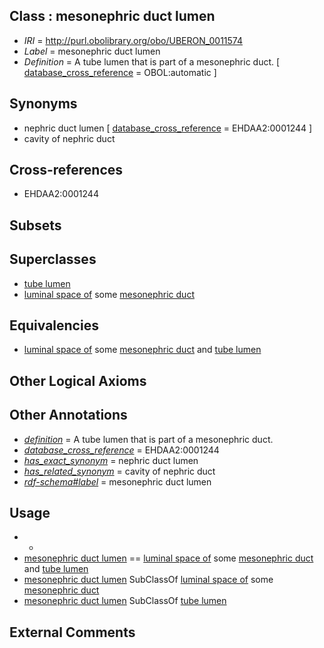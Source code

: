 
## Class : mesonephric duct lumen

 * *IRI* = http://purl.obolibrary.org/obo/UBERON_0011574
 * *Label* = mesonephric duct lumen
 * *Definition* = A tube lumen that is part of a mesonephric duct. [ [database_cross_reference](../../ef/oboInOwl#hasDbXref.md) = OBOL:automatic ]

## Synonyms

 * nephric duct lumen [ [database_cross_reference](../../ef/oboInOwl#hasDbXref.md) = EHDAA2:0001244 ]
 * cavity of nephric duct

## Cross-references

 * EHDAA2:0001244

## Subsets


## Superclasses

 * [tube lumen](../../UBERON/82/UBERON_0005082.md)
 * [luminal space of](../../RO/72/RO_0002572.md) some [mesonephric duct](../../UBERON/74/UBERON_0003074.md)

## Equivalencies

 * [luminal space of](../../RO/72/RO_0002572.md) some [mesonephric duct](../../UBERON/74/UBERON_0003074.md) and [tube lumen](../../UBERON/82/UBERON_0005082.md)

## Other Logical Axioms


## Other Annotations

 * *[definition](../../IAO/15/IAO_0000115.md)* = A tube lumen that is part of a mesonephric duct.
 * *[database_cross_reference](../../ef/oboInOwl#hasDbXref.md)* = EHDAA2:0001244
 * *[has_exact_synonym](../../ym/oboInOwl#hasExactSynonym.md)* = nephric duct lumen
 * *[has_related_synonym](../../ym/oboInOwl#hasRelatedSynonym.md)* = cavity of nephric duct
 * *[rdf-schema#label](../../el/rdf-schema#label.md)* = mesonephric duct lumen

## Usage

 * -
 * [mesonephric duct lumen](../../UBERON/74/UBERON_0011574.md) == [luminal space of](../../RO/72/RO_0002572.md) some [mesonephric duct](../../UBERON/74/UBERON_0003074.md) and [tube lumen](../../UBERON/82/UBERON_0005082.md)
 * [mesonephric duct lumen](../../UBERON/74/UBERON_0011574.md) SubClassOf [luminal space of](../../RO/72/RO_0002572.md) some [mesonephric duct](../../UBERON/74/UBERON_0003074.md)
 * [mesonephric duct lumen](../../UBERON/74/UBERON_0011574.md) SubClassOf [tube lumen](../../UBERON/82/UBERON_0005082.md)

## External Comments

